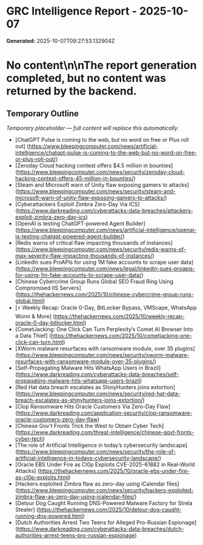 # GRC Intelligence Report - 2025-10-07
**Generated:** 2025-10-07T09:27:53.132904Z
# No content\n\nThe report generation completed, but no content was returned by the backend.

## Temporary Outline
_Temporary placeholder — full content will replace this automatically._
- [ChatGPT Pulse is coming to the web, but no word on free or Plus roll out] (https://www.bleepingcomputer.com/news/artificial-intelligence/chatgpt-pulse-is-coming-to-the-web-but-no-word-on-free-or-plus-roll-out/)
- [Zeroday Cloud hacking contest offers $4.5 million in bounties] (https://www.bleepingcomputer.com/news/security/zeroday-cloud-hacking-contest-offers-45-million-in-bounties/)
- [Steam and Microsoft warn of Unity flaw exposing gamers to attacks] (https://www.bleepingcomputer.com/news/security/steam-and-microsoft-warn-of-unity-flaw-exposing-gamers-to-attacks/)
- [Cyberattackers Exploit Zimbra Zero-Day Via ICS] (https://www.darkreading.com/cyberattacks-data-breaches/attackers-exploit-zimbra-zero-day-ics)
- [OpenAI is testing ChatGPT-powered Agent Builder] (https://www.bleepingcomputer.com/news/artificial-intelligence/openai-is-testing-chatgpt-powered-agent-builder/)
- [Redis warns of critical flaw impacting thousands of instances] (https://www.bleepingcomputer.com/news/security/redis-warns-of-max-severity-flaw-impacting-thousands-of-instances/)
- [LinkedIn sues ProAPIs for using 1M fake accounts to scrape user data] (https://www.bleepingcomputer.com/news/legal/linkedin-sues-proapis-for-using-1m-fake-accounts-to-scrape-user-data/)
- [Chinese Cybercrime Group Runs Global SEO Fraud Ring Using Compromised IIS Servers] (https://thehackernews.com/2025/10/chinese-cybercrime-group-runs-global.html)
- [⚡ Weekly Recap: Oracle 0-Day, BitLocker Bypass, VMScape, WhatsApp Worm & More] (https://thehackernews.com/2025/10/weekly-recap-oracle-0-day-bitlocker.html)
- [CometJacking: One Click Can Turn Perplexity’s Comet AI Browser Into a Data Thief] (https://thehackernews.com/2025/10/cometjacking-one-click-can-turn.html)
- [XWorm malware resurfaces with ransomware module, over 35 plugins] (https://www.bleepingcomputer.com/news/security/xworm-malware-resurfaces-with-ransomware-module-over-35-plugins/)
- [Self-Propagating Malware Hits WhatsApp Users in Brazil] (https://www.darkreading.com/cyberattacks-data-breaches/self-propagating-malware-hits-whatsapp-users-brazil)
- [Red Hat data breach escalates as ShinyHunters joins extortion] (https://www.bleepingcomputer.com/news/security/red-hat-data-breach-escalates-as-shinyhunters-joins-extortion/)
- [Clop Ransomware Hits Oracle Customers Via Zero-Day Flaw] (https://www.darkreading.com/application-security/clop-ransomware-oracle-customers-zero-day-flaw)
- [Chinese Gov't Fronts Trick the West to Obtain Cyber Tech] (https://www.darkreading.com/threat-intelligence/chinese-govt-fronts-cyber-tech)
- [The role of Artificial Intelligence in today’s cybersecurity landscape] (https://www.bleepingcomputer.com/news/security/the-role-of-artificial-intelligence-in-todays-cybersecurity-landscape/)
- [Oracle EBS Under Fire as Cl0p Exploits CVE-2025-61882 in Real-World Attacks] (https://thehackernews.com/2025/10/oracle-ebs-under-fire-as-cl0p-exploits.html)
- [Hackers exploited Zimbra flaw as zero-day using iCalendar files] (https://www.bleepingcomputer.com/news/security/hackers-exploited-zimbra-flaw-as-zero-day-using-icalendar-files/)
- [Detour Dog Caught Running DNS-Powered Malware Factory for Strela Stealer] (https://thehackernews.com/2025/10/detour-dog-caught-running-dns-powered.html)
- [Dutch Authorities Arrest Two Teens for Alleged Pro-Russian Espionage] (https://www.darkreading.com/cyberattacks-data-breaches/dutch-authorities-arrest-teens-pro-russian-espionage)
